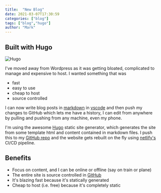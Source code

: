 ```yaml
---
title:  "New Blog"
date: 2021-03-07T17:30:59
categories: ["blog"]
tags: ["blog","hugo"]
author: "Mark"
---
```


## Built with Hugo

![Hugo](hugo-logo-wide.svg)

I've moved away from Wordpress as it was getting bloated, complicated to manage and expensive to host. I wanted something that was

* fast
* easy to use
* cheap to host
* source controlled

I can now write blog posts in [markdown](https://www.markdownguide.org/) in [vscode](https://code.visualstudio.com/) and then push my changes to GitHub which lets me have a history, I can edit from anywhere by pulling and pushing from any machine, even my phone.

I'm using the awesome [Hugo](https://gohugo.io/) static site generator, which generates the site from some template html and content contained in markdown files. I push this to my [GitHub repo](https://github.com/markallisongit/blog) and the website gets rebuilt on the fly using [netlify's](https://www.netlify.com/) CI/CD pipeline.

## Benefits

* Focus on content, and I can be online or offline (say on train or plane)
* The entire site is source controlled in [GitHub](https://github.com/markallisongit/blog)
* It's blazing fast because it's statically generated
* Cheap to host (i.e. free) because it's completely static
